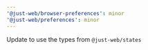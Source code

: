 ```yaml
---
'@just-web/browser-preferences': minor
'@just-web/preferences': minor
---
```


Update to use the types from `@just-web/states`
